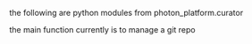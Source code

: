 the following are python modules from photon_platform.curator

the main function currently is to manage a git repo
